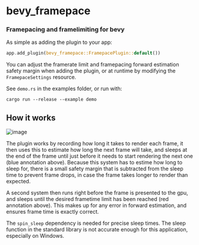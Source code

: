 # bevy_framepace

### Framepacing and framelimiting for bevy

As simple as adding the plugin to your app:

```rs
app.add_plugin(bevy_framepace::FramepacePlugin::default())
```

You can adjust the framerate limit and framepacing forward estimation safety margin when adding the
plugin, or at runtime by modifying the `FramepaceSettings` resource.

See `demo.rs` in the examples folder, or run with:
```console
cargo run --release --example demo
```

## How it works

![image](https://user-images.githubusercontent.com/2632925/148489293-180b28e2-de49-4450-a1db-221d50b29a00.png)

The plugin works by recording how long it takes to render each frame, it then uses this to estimate how long the next frame will take, and sleeps at the end of the frame until just before it needs to start rendering the next one (blue annotation above). Because this system has to estime how long to sleep for, there is a small safety margin that is subtracted from the sleep time to prevent frame drops, in case the frame takes longer to render than expected. 

A second system then runs right before the frame is presented to the gpu, and sleeps until the desired frametime limit has been reached (red annotation above). This makes up for any error in forward estimation, and ensures frame time is exactly correct.

The `spin_sleep` dependency is needed for precise sleep times. The sleep function in the standard library is not accurate enough for this application, especially on Windows.
